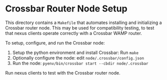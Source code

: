 # Crossbar Router Node Setup

This directory contains a `Makefile` that automates installing and initializing a Crossbar router node.  This may be used for compatibility testing, to test that nexus clients operate correctly with a Crossbar WAMP router.

To setup, configure, and run the Crossbar node:

1. Setup the python environment and install Crossbar:  Run `make`
2. Optionally configure the node: edit `node/.crossbar/config.json`
3. Run the node: `pyenv/bin/crossbar start --cbdir node/.crossbar`

Run nexus clients to test with the Crossbar router node.
